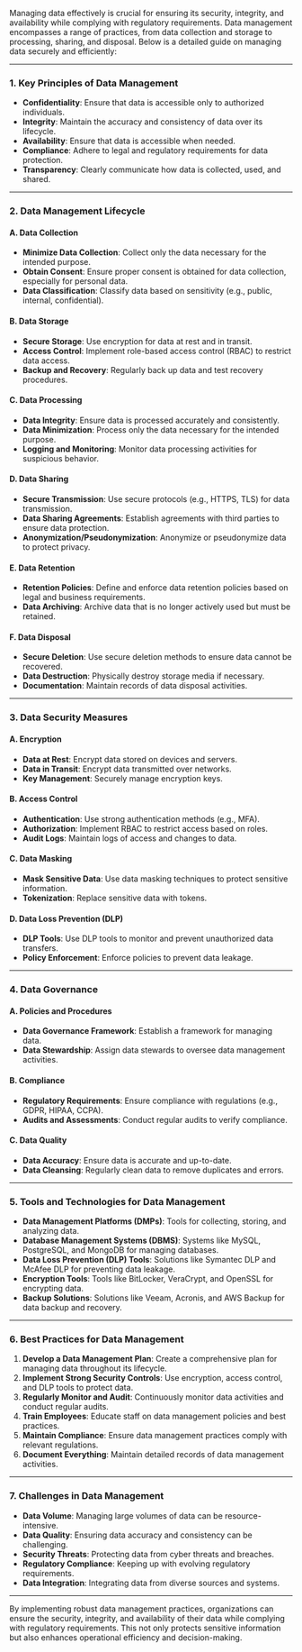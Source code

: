 Managing data effectively is crucial for ensuring its security, integrity, and availability while complying with regulatory requirements. Data management encompasses a range of practices, from data collection and storage to processing, sharing, and disposal. Below is a detailed guide on managing data securely and efficiently:

---

### **1. Key Principles of Data Management**

- **Confidentiality**: Ensure that data is accessible only to authorized individuals.
- **Integrity**: Maintain the accuracy and consistency of data over its lifecycle.
- **Availability**: Ensure that data is accessible when needed.
- **Compliance**: Adhere to legal and regulatory requirements for data protection.
- **Transparency**: Clearly communicate how data is collected, used, and shared.

---

### **2. Data Management Lifecycle**

#### **A. Data Collection**
- **Minimize Data Collection**: Collect only the data necessary for the intended purpose.
- **Obtain Consent**: Ensure proper consent is obtained for data collection, especially for personal data.
- **Data Classification**: Classify data based on sensitivity (e.g., public, internal, confidential).

#### **B. Data Storage**
- **Secure Storage**: Use encryption for data at rest and in transit.
- **Access Control**: Implement role-based access control (RBAC) to restrict data access.
- **Backup and Recovery**: Regularly back up data and test recovery procedures.

#### **C. Data Processing**
- **Data Integrity**: Ensure data is processed accurately and consistently.
- **Data Minimization**: Process only the data necessary for the intended purpose.
- **Logging and Monitoring**: Monitor data processing activities for suspicious behavior.

#### **D. Data Sharing**
- **Secure Transmission**: Use secure protocols (e.g., HTTPS, TLS) for data transmission.
- **Data Sharing Agreements**: Establish agreements with third parties to ensure data protection.
- **Anonymization/Pseudonymization**: Anonymize or pseudonymize data to protect privacy.

#### **E. Data Retention**
- **Retention Policies**: Define and enforce data retention policies based on legal and business requirements.
- **Data Archiving**: Archive data that is no longer actively used but must be retained.

#### **F. Data Disposal**
- **Secure Deletion**: Use secure deletion methods to ensure data cannot be recovered.
- **Data Destruction**: Physically destroy storage media if necessary.
- **Documentation**: Maintain records of data disposal activities.

---

### **3. Data Security Measures**

#### **A. Encryption**
- **Data at Rest**: Encrypt data stored on devices and servers.
- **Data in Transit**: Encrypt data transmitted over networks.
- **Key Management**: Securely manage encryption keys.

#### **B. Access Control**
- **Authentication**: Use strong authentication methods (e.g., MFA).
- **Authorization**: Implement RBAC to restrict access based on roles.
- **Audit Logs**: Maintain logs of access and changes to data.

#### **C. Data Masking**
- **Mask Sensitive Data**: Use data masking techniques to protect sensitive information.
- **Tokenization**: Replace sensitive data with tokens.

#### **D. Data Loss Prevention (DLP)**
- **DLP Tools**: Use DLP tools to monitor and prevent unauthorized data transfers.
- **Policy Enforcement**: Enforce policies to prevent data leakage.

---

### **4. Data Governance**

#### **A. Policies and Procedures**
- **Data Governance Framework**: Establish a framework for managing data.
- **Data Stewardship**: Assign data stewards to oversee data management activities.

#### **B. Compliance**
- **Regulatory Requirements**: Ensure compliance with regulations (e.g., GDPR, HIPAA, CCPA).
- **Audits and Assessments**: Conduct regular audits to verify compliance.

#### **C. Data Quality**
- **Data Accuracy**: Ensure data is accurate and up-to-date.
- **Data Cleansing**: Regularly clean data to remove duplicates and errors.

---

### **5. Tools and Technologies for Data Management**

- **Data Management Platforms (DMPs)**: Tools for collecting, storing, and analyzing data.
- **Database Management Systems (DBMS)**: Systems like MySQL, PostgreSQL, and MongoDB for managing databases.
- **Data Loss Prevention (DLP) Tools**: Solutions like Symantec DLP and McAfee DLP for preventing data leakage.
- **Encryption Tools**: Tools like BitLocker, VeraCrypt, and OpenSSL for encrypting data.
- **Backup Solutions**: Solutions like Veeam, Acronis, and AWS Backup for data backup and recovery.

---

### **6. Best Practices for Data Management**

1. **Develop a Data Management Plan**: Create a comprehensive plan for managing data throughout its lifecycle.
2. **Implement Strong Security Controls**: Use encryption, access control, and DLP tools to protect data.
3. **Regularly Monitor and Audit**: Continuously monitor data activities and conduct regular audits.
4. **Train Employees**: Educate staff on data management policies and best practices.
5. **Maintain Compliance**: Ensure data management practices comply with relevant regulations.
6. **Document Everything**: Maintain detailed records of data management activities.

---

### **7. Challenges in Data Management**

- **Data Volume**: Managing large volumes of data can be resource-intensive.
- **Data Quality**: Ensuring data accuracy and consistency can be challenging.
- **Security Threats**: Protecting data from cyber threats and breaches.
- **Regulatory Compliance**: Keeping up with evolving regulatory requirements.
- **Data Integration**: Integrating data from diverse sources and systems.

---

By implementing robust data management practices, organizations can ensure the security, integrity, and availability of their data while complying with regulatory requirements. This not only protects sensitive information but also enhances operational efficiency and decision-making.
